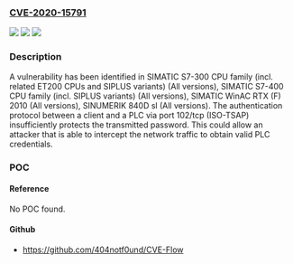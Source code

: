 ### [CVE-2020-15791](https://cve.mitre.org/cgi-bin/cvename.cgi?name=CVE-2020-15791)
![](https://img.shields.io/static/v1?label=Product&message=SINUMERIK%20840D%20sl&color=blue)
![](https://img.shields.io/static/v1?label=Version&message=n%2Fa&color=blue)
![](https://img.shields.io/static/v1?label=Vulnerability&message=CWE-522%3A%20Insufficiently%20Protected%20Credentials&color=brighgreen)

### Description

A vulnerability has been identified in SIMATIC S7-300 CPU family (incl. related ET200 CPUs and SIPLUS variants) (All versions), SIMATIC S7-400 CPU family (incl. SIPLUS variants) (All versions), SIMATIC WinAC RTX (F) 2010 (All versions), SINUMERIK 840D sl (All versions). The authentication protocol between a client and a PLC via port 102/tcp (ISO-TSAP) insufficiently protects the transmitted password. This could allow an attacker that is able to intercept the network traffic to obtain valid PLC credentials.

### POC

#### Reference
No POC found.

#### Github
- https://github.com/404notf0und/CVE-Flow

